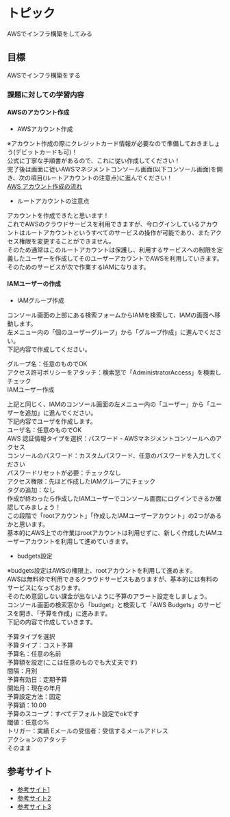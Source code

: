 # トピック
AWSでインフラ構築をしてみる

## 目標
AWSでインフラ構築をする

### 課題に対しての学習内容

#### AWSのアカウント作成
- AWSアカウント作成  

※アカウント作成の際にクレジットカード情報が必要なので準備しておきましょう(デビットカードも可)！  
公式に丁寧な手順書があるので、これに従い作成してください！  
完了後は画面に従いAWSマネジメントコンソール画面(以下コンソール画面)を開き、次の項目(ルートアカウントの注意点)に進んでください！  
[AWS アカウント作成の流れ](https://aws.amazon.com/jp/register-flow/)

- ルートアカウントの注意点

アカウントを作成できたと思います！  
これでAWSのクラウドサービスを利用できますが、今ログインしているアカウントはルートアカウントというすべてのサービスの操作が可能であり、またアクセス権限を変更することができません。  
そのため通常はこのルートアカウントは保護し、利用するサービスへの制限を定義したユーザーを作成してそのユーザーアカウントでAWSを利用していきます。  
そのためのサービスが次で作業するIAMになります。  

#### IAMユーザーの作成
- IAMグループ作成

コンソール画面の上部にある検索フォームからIAMを検索して、IAMの画面へ移動します。  
左メニュー内の「個のユーザーグループ」から「グループ作成」に進んでください。  
下記内容で作成してください。  

グループ名：任意のものでOK  
アクセス許可ポリシーをアタッチ：検索窓で「AdministratorAccess」を検索しチェック  
IAMユーザー作成  

上記と同じく、IAMのコンソール画面の左メニュー内の「ユーザー」から「ユーザーを追加」に進んでください。  
下記内容でユーザを作成します。  
ユーザ名：任意のものでOK  
AWS 認証情報タイプを選択：パスワード - AWSマネジメントコンソールへのアクセス  
コンソールのパスワード：カスタムパスワード、任意のパスワードを入力してください  
パスワードリセットが必要：チェックなし  
アクセス権限：先ほど作成したIAMグループにチェック  
タグの追加：なし  
作成が終わったら作成したIAMユーザーでコンソール画面にログインできるか確認してみましょう！  
この段階で「rootアカウント」「作成したIAMユーザーアカウント」の2つがあるかと思います。  
基本的にAWS上での作業はrootアカウントは利用せずに、新しく作成したIAMユーザーアカウントを利用して進めていきます。  

- budgets設定

※budgets設定はAWSの権限上、rootアカウントを利用して進めます。  
AWSは無料枠で利用できるクラウドサービスもありますが、基本的には有料のサービスになっております。  
そのため意図しない課金が出ないように予算のアラート設定をしましょう。  
コンソール画面の検索窓から「budget」と検索して「AWS Budgets」のサービスを開き、「予算を作成」に進みます。  
下記の内容で作成していきます。  

予算タイプを選択  
予算タイプ：コスト予算  
予算名：任意の名前  
予算額を設定(ここは任意のものでも大丈夫です)  
間隔：月別  
予算有効日：定期予算  
開始月：現在の年月  
予算設定方法：固定  
予算額：10.00  
予算のスコープ：すべてデフォルト設定でokです  
閾値：任意の%  
トリガー：実績
Eメールの受信者：受信するメールアドレス  
アクションのアタッチ  
そのまま  



## 参考サイト
- [参考サイト1](https://www.google.com/?hl=ja)
- [参考サイト2](https://www.google.com/?hl=ja)
- [参考サイト3](https://www.google.com/?hl=ja)